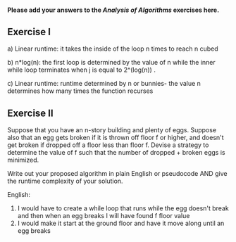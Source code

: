 #### Please add your answers to the ***Analysis of  Algorithms*** exercises here.

## Exercise I

a) Linear runtime: it takes the inside of the loop n times to reach n cubed

b) n*log(n): the first loop is determined by the value of n while the inner while loop terminates when j is equal to 2^(log(n)) .

c) Linear runtime: runtime determined by n or bunnies- the value n determines how many times the function recurses

## Exercise II

Suppose that you have an n-story building and plenty of eggs. Suppose also that an egg gets broken if it is thrown off floor f or higher, and doesn't get broken if dropped off a floor less than floor f. Devise a strategy to determine the value of f such that the number of dropped + broken eggs is minimized.

Write out your proposed algorithm in plain English or pseudocode AND give the runtime complexity of your solution.

English:

1. I would have to create a while loop that runs while the egg doesn't break and then when an egg breaks I will have found f floor value
2. I would make it start at the ground floor and have it move along until an egg breaks

